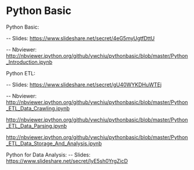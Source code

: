 Python Basic
===========

Python Basic:

-- Slides:
https://www.slideshare.net/secret/4eG5myUgtfDttU

-- Nbviewer:
http://nbviewer.ipython.org/github/ywchiu/pythonbasic/blob/master/Python_Introduction.ipynb


Python ETL:

-- Slides:
https://www.slideshare.net/secret/gU40WYKDHuWTEj

-- Nbviewer:
http://nbviewer.ipython.org/github/ywchiu/pythonbasic/blob/master/Python_ETL_Data_Crawling.ipynb

http://nbviewer.ipython.org/github/ywchiu/pythonbasic/blob/master/Python_ETL_Data_Parsing.ipynb

http://nbviewer.ipython.org/github/ywchiu/pythonbasic/blob/master/Python_ETL_Data_Storage_And_Analysis.ipynb



Python for Data Analysis:
-- Slides:
https://www.slideshare.net/secret/lyE5sh0YrgZicD
